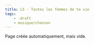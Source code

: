 ```yaml
---
title: L5 - Toutes les femmes de ta vie
tags:
    - -draft
    - musique/chanson
---
```


Page créée automatiquement, mais vide.
